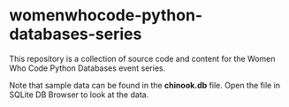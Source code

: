 # womenwhocode-python-databases-series
This repository is a collection of source code and content for the Women Who Code Python Databases event series. 

Note that sample data can be found in the **chinook.db** file. 
Open the file in SQLite DB Browser to look at the data. 